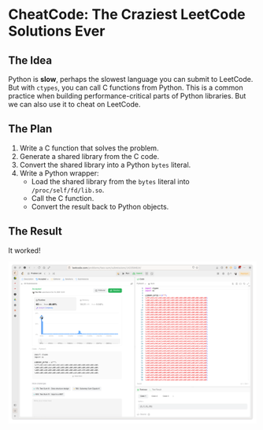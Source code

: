 # CheatCode: The Craziest LeetCode Solutions Ever

## The Idea

Python is **slow**, perhaps the slowest language you can submit to LeetCode. But with `ctypes`, you can call C functions from Python. This is a common practice when building performance-critical parts of Python libraries. But we can also use it to cheat on LeetCode.

## The Plan

1. Write a C function that solves the problem.
2. Generate a shared library from the C code.
3. Convert the shared library into a Python `bytes` literal.
4. Write a Python wrapper:
    - Load the shared library from the `bytes` literal into `/proc/self/fd/lib.so`.
    - Call the C function.
    - Convert the result back to Python objects.

## The Result

It worked!

![leetcode screenshot](/assets/leetcode.png)
